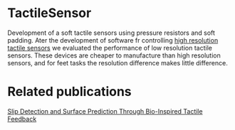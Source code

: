 # TactileSensor
Development of a soft tactile sensors using pressure resistors and soft padding. Ater the development of software fr controlling <a href="https://github.com/shepai/RoboSkin">high resolution tactile sensors</a> we evaluated the performance of low resolution tactile sensors. These devices are cheaper to manufacture than high resolution sensors, and for feet tasks the resolution difference makes little difference. 




# Related publications

<a href="https://arxiv.org/abs/2310.08192">Slip Detection and Surface Prediction Through Bio-Inspired Tactile Feedback </a>


